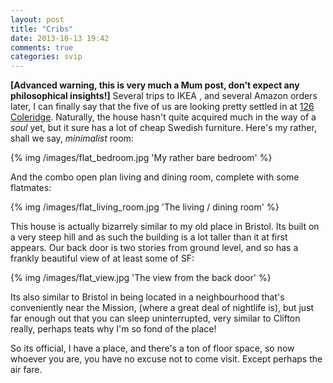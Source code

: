 ```yaml
---
layout: post
title: "Cribs"
date: 2013-10-13 19:42
comments: true
categories: svip
---
```


**[Advanced warning, this is very much a Mum post, don't expect any philosophical insights!]** Several trips to IKEA , and several Amazon orders later, I can finally say that the five of us are looking pretty settled in at [126 Coleridge](https://www.google.com/maps/preview#!q=126+Coleridge+St%2C+San+Francisco%2C+CA&data=!1m4!1m3!1d58161!2d-122.4164918!3d37.7547326!4m15!2m14!1m13!1s0x808f7e43379579e3%3A0x6ddd50221c13bf4f!3m8!1m3!1d116318!2d-122.4376!3d37.7577!3m2!1i1296!2i885!4f13.1!4m2!3d37.743874!4d-122.419925). Naturally, the house hasn't quite acquired much in the way of a *soul* yet, but it sure has a lot of cheap Swedish furniture. Here's my rather, shall we say, *minimalist* room:

{% img /images/flat_bedroom.jpg 'My rather bare bedroom' %}

And the combo open plan living and dining room, complete with some flatmates:

{% img /images/flat_living_room.jpg 'The living / dining room' %}

This house is actually bizarrely similar to my old place in Bristol. Its built on a very steep hill and as such the building is a lot taller than it at first appears. Our back door is two stories from ground level, and so has a frankly beautiful view of at least some of SF:

{% img /images/flat_view.jpg 'The view from the back door' %}

Its also similar to Bristol in being located in a neighbourhood that's conveniently near the Mission, (where a great deal of nightlife is), but just far enough out that you can sleep uninterrupted, very similar to Clifton really, perhaps teats why I'm so fond of the place!

So its official, I have a place, and there's a ton of floor space, so now whoever you are, you have no excuse not to come visit. Except perhaps the air fare.